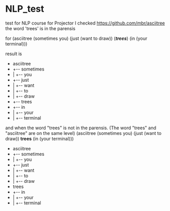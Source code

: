 # NLP_test
test for NLP course for Projector
I checked 
https://github.com/mbr/asciitree
the word 'trees' is in the parensis

for 
(asciitree (sometimes you) (just (want to draw)) (**_trees_**) (in (your terminal)))

result is

- asciitree
- +-- sometimes
- |   +-- you
- +-- just
- |   +-- want
- |       +-- to
- |       +-- draw
- +-- trees
- +-- in
- |   +-- your
- |       +-- terminal

and when the word "trees" is not in the parensis. (The word "trees" and "asciitree" are on the same level) 
(asciitree (sometimes you) (just (want to draw)) **trees** (in (your terminal)))

- asciitree
- +-- sometimes
- |   +-- you
- +-- just
- |   +-- want
- |       +-- to
- |       +-- draw
- trees
- +-- in
- |   +-- your
- |       +-- terminal
